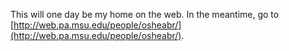 This will one day be my home on the web.  In the meantime, go to [http://web.pa.msu.edu/people/osheabr/](http://web.pa.msu.edu/people/osheabr/).

